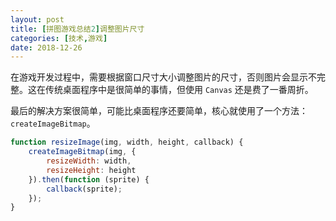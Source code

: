 ```yaml
---
layout: post
title: [拼图游戏总结2]调整图片尺寸
categories: [技术,游戏]
date: 2018-12-26
---
```


在游戏开发过程中，需要根据窗口尺寸大小调整图片的尺寸，否则图片会显示不完整。这在传统桌面程序中是很简单的事情，但使用 `Canvas` 还是费了一番周折。

最后的解决方案很简单，可能比桌面程序还要简单，核心就使用了一个方法：`createImageBitmap`。

```javascript
function resizeImage(img, width, height, callback) {
    createImageBitmap(img, {
        resizeWidth: width,
        resizeHeight: height
    }).then(function (sprite) {
        callback(sprite);
    });
}
```

